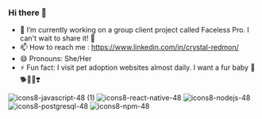 ### Hi there 👋





- 🔭 I’m currently working on a group client project called Faceless Pro. I can't wait to share it! 🥰
- 📫 How to reach me : https://www.linkedin.com/in/crystal-redmon/
- 😄 Pronouns: She/Her
- ⚡ Fun fact: I visit pet adoption websites almost daily. I want a fur baby 🐶🐕🐾💩❣️


![icons8-javascript-48 (1)](https://user-images.githubusercontent.com/104024231/209696580-1acddec6-e213-4921-b5a6-123a3497fe62.png)
![icons8-react-native-48](https://user-images.githubusercontent.com/104024231/209697024-4fc347c1-2249-499e-8b02-6e41386b8055.png)
![icons8-nodejs-48](https://user-images.githubusercontent.com/104024231/209697244-08536ef7-cd80-4cad-af20-70d0f2fdd3ed.png)
![icons8-postgresql-48](https://user-images.githubusercontent.com/104024231/209697290-7a010417-d3a6-4c19-911a-2a899ffba9dd.png)
![icons8-npm-48](https://user-images.githubusercontent.com/104024231/209697463-7168736b-ff79-4012-9212-061ae5a7e22b.png)
